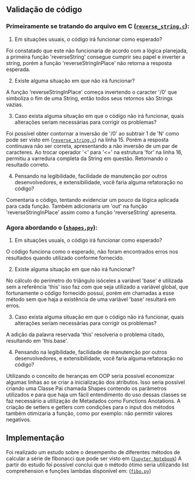 ## Validação de código

### Primeiramente se tratando do arquivo em C ([`reverse_string.c`](./reverse_string.c)):

1. Em situações usuais, o código irá funcionar como esperado?

Foi constatado que este não funcionaria de acordo com a lógica planejada,
a primeira função 'reverseString' consegue cumprir seu papel e inverter a string, porém a função 'reverseStringInPlace' não retorna a resposta esperada.

2. Existe alguma situação em que não irá funcionar?

A função 'reverseStringInPlace' começa invertendo o caracter '/0' que simboliza o fim de uma String, então todos seus retornos são Strings vazias.

3. Caso exista alguma situação em que o código não irá funcionar, quais alterações seriam necessárias para corrigir os problemas?

Foi possível obter contornar a inversão de '/0' ao subtrair 1 de 'N' como pode ser visto em ([`reverse_string.c`](./reverse_string.c)) na linha 15.
Porém a resposta continuava não ser correta, apresentando a não inversão de um par de caracteres. Ao trocar operador '<' para '<=' na estrutura 'for' na linha 16,
permitiu a varredura completa da String em questão. Retornando o resultado correto.

4. Pensando na legibilidade, facilidade de manutenção por outros desenvolvedores, e extensibilidade, você faria alguma refatoração no código?

Comentaria o código, tentando evidenciar um pouco da lógica aplicada para cada função. Também adicionaria um 'out' na função 'reverseStringInPlace' assim como
a função 'reverseString' apresenta.

### Agora abordando o ([`shapes.py`](./shapes.py)):

1. Em situações usuais, o código irá funcionar como esperado?

O código funciona como o esperado, não foram encontrados erros nos resultados quando utilizado conforme fornecido.

2. Existe alguma situação em que não irá funcionar?

No cálculo do perímetro do triângulo isóceles a variável 'base' é utilizada sem a referência 'this' isso faz com que seja utilizado a variável global, 
que fortunamente o código fornecido possui, porém em chamadas a esse método sem que haja a existência de uma variável 'base' resultará em erros.

3. Caso exista alguma situação em que o código não irá funcionar, quais alterações seriam necessárias para corrigir os problemas?

A adição da palavra reservada 'this' resolveria o problema citado, resultando em 'this.base'.

4. Pensando na legibilidade, facilidade de manutenção por outros desenvolvedores, e extensibilidade, você faria alguma refatoração no código?

Utilizando o conceito de heranças em OOP seria possível economizar algumas linhas ao se criar a inicialização dos atributos.
Isso seria possível criando uma Classe Pai chamada Shapes contendo os parâmetros utilizados e para que haja um fácil entendimento do uso dessas classes
se faz necessário a utilização de Metadados como Functions Anotations.
A criação de setters e getters com condições para o input dos métodos também otimizaria a função, como por exemplo: não permitir valores negativos.

## Implementação

Foi realizado um estudo sobre o desempenho de diferentes métodos de calcular a série de fibonacci que pode ser visto em ([`Jupyter Notebook`](./fibo.ipynb))
A partir do estudo foi possível conclui que o método ótimo seria utilizando list comprehension e funções lambdas disponível em: ([`fibo.py`](./fibo.py))